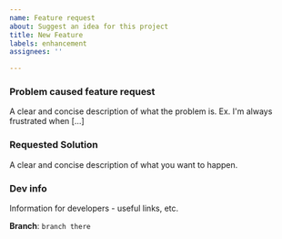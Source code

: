 ```yaml
---
name: Feature request
about: Suggest an idea for this project
title: New Feature
labels: enhancement
assignees: ''

---
```


### Problem caused feature request
A clear and concise description of what the problem is. Ex. I'm always frustrated when [...]

### Requested Solution 
A clear and concise description of what you want to happen.

### Dev info
Information for developers - useful links, etc.

**Branch**: `branch there`
